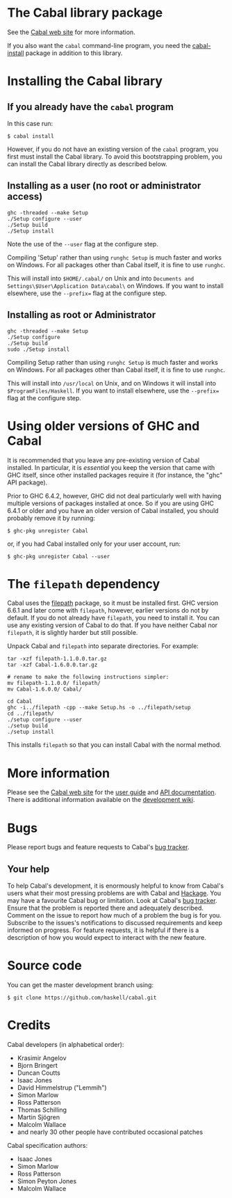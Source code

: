 The Cabal library package
=========================

See the [Cabal web site] for more information.

If you also want the `cabal` command-line program, you need the
[cabal-install] package in addition to this library.

[cabal-install]: ../cabal-install/README.md

Installing the Cabal library
============================

If you already have the `cabal` program
---------------------------------------

In this case run:

    $ cabal install

However, if you do not have an existing version of the `cabal` program,
you first must install the Cabal library. To avoid this bootstrapping
problem, you can install the Cabal library directly as described below.


Installing as a user (no root or administrator access)
------------------------------------------------------

    ghc -threaded --make Setup
    ./Setup configure --user
    ./Setup build
    ./Setup install

Note the use of the `--user` flag at the configure step.

Compiling 'Setup' rather than using `runghc Setup` is much faster and
works on Windows. For all packages other than Cabal itself, it is fine
to use `runghc`.

This will install into `$HOME/.cabal/` on Unix and into
`Documents and Settings\$User\Application Data\cabal\` on Windows.
If you want to install elsewhere, use the `--prefix=` flag at the
configure step.


Installing as root or Administrator
-----------------------------------

    ghc -threaded --make Setup
    ./Setup configure
    ./Setup build
    sudo ./Setup install

Compiling Setup rather than using `runghc Setup` is much faster and
works on Windows. For all packages other than Cabal itself, it is fine
to use `runghc`.

This will install into `/usr/local` on Unix, and on Windows it will
install into `$ProgramFiles/Haskell`. If you want to install elsewhere,
use the `--prefix=` flag at the configure step.


Using older versions of GHC and Cabal
======================================

It is recommended that you leave any pre-existing version of Cabal
installed. In particular, it is *essential* you keep the version that
came with GHC itself, since other installed packages require it (for
instance, the "ghc" API package).

Prior to GHC 6.4.2, however, GHC did not deal particularly well with
having multiple versions of packages installed at once. So if you are
using GHC 6.4.1 or older and you have an older version of Cabal
installed, you should probably remove it by running:

    $ ghc-pkg unregister Cabal

or, if you had Cabal installed only for your user account, run:

    $ ghc-pkg unregister Cabal --user

The `filepath` dependency
=========================

Cabal uses the [filepath] package, so it must be installed first.
GHC version 6.6.1 and later come with `filepath`, however, earlier
versions do not by default. If you do not already have `filepath`,
you need to install it. You can use any existing version of Cabal to do
that. If you have neither Cabal nor `filepath`, it is slightly
harder but still possible.

Unpack Cabal and `filepath` into separate directories. For example:

    tar -xzf filepath-1.1.0.0.tar.gz
    tar -xzf Cabal-1.6.0.0.tar.gz

    # rename to make the following instructions simpler:
    mv filepath-1.1.0.0/ filepath/
    mv Cabal-1.6.0.0/ Cabal/

    cd Cabal
    ghc -i../filepath -cpp --make Setup.hs -o ../filepath/setup
    cd ../filepath/
    ./setup configure --user
    ./setup build
    ./setup install

This installs `filepath` so that you can install Cabal with the normal
method.

[filepath]: http://hackage.haskell.org/package/filepath

More information
================

Please see the [Cabal web site] for the [user guide] and [API
documentation]. There is additional information available on the
[development wiki].

[user guide]:        http://www.haskell.org/cabal/users-guide
[API documentation]: http://www.haskell.org/cabal/release/cabal-latest/doc/API/Cabal/Distribution-Simple.html
[development wiki]:  https://github.com/haskell/cabal/wiki


Bugs
====

Please report bugs and feature requests to Cabal's [bug tracker].


Your help
---------

To help Cabal's development, it is enormously helpful to know from
Cabal's users what their most pressing problems are with Cabal and
[Hackage]. You may have a favourite Cabal bug or limitation. Look at
Cabal's [bug tracker]. Ensure that the problem is reported there and
adequately described. Comment on the issue to report how much of a
problem the bug is for you. Subscribe to the issues's notifications to
discussed requirements and keep informed on progress. For feature
requests, it is helpful if there is a description of how you would
expect to interact with the new feature.

[Hackage]: http://hackage.haskell.org


Source code
===========

You can get the master development branch using:

    $ git clone https://github.com/haskell/cabal.git


Credits
=======

Cabal developers (in alphabetical order):

- Krasimir Angelov
- Bjorn Bringert
- Duncan Coutts
- Isaac Jones
- David Himmelstrup ("Lemmih")
- Simon Marlow
- Ross Patterson
- Thomas Schilling
- Martin Sjögren
- Malcolm Wallace
- and nearly 30 other people have contributed occasional patches

Cabal specification authors:

- Isaac Jones
- Simon Marlow
- Ross Patterson
- Simon Peyton Jones
- Malcolm Wallace


[bug tracker]: https://github.com/haskell/cabal/issues
[Cabal web site]: http://www.haskell.org/cabal/
